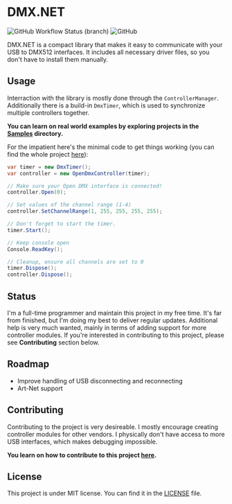 # DMX.NET
![GitHub Workflow Status (branch)](https://img.shields.io/github/workflow/status/wberdowski/DMX.NET/.NET/master)
![GitHub](https://img.shields.io/github/license/wberdowski/DMX.NET)

DMX.NET is a compact library that makes it easy to communicate with your USB to DMX512 interfaces.
It includes all necessary driver files, so you don't have to install them manually.

## Usage
Interraction with the library is mostly done through the ```ControllerManager```.
Additionally there is a build-in ```DmxTimer```, which is used to synchronize multiple controllers together.

**You can learn on real world examples by exploring projects in the [Samples](https://github.com/wberdowski/DMX.NET/tree/master/Samples/) directory.**

For the impatient here's the minimal code to get things working (you can find the whole project [here](https://github.com/wberdowski/DMX.NET/tree/master/Samples/)):
```csharp
var timer = new DmxTimer();
var controller = new OpenDmxController(timer);

// Make sure your Open DMX interface is connected!
controller.Open(0);

// Set values of the channel range (1-4)
controller.SetChannelRange(1, 255, 255, 255, 255);

// Don't forget to start the timer.
timer.Start();

// Keep console open
Console.ReadKey();

// Cleanup, ensure all channels are set to 0
timer.Dispose();
controller.Dispose();
```

## Status
I'm a full-time programmer and maintain this project in my free time.
It's far from finished, but I'm doing my best to deliver regular updates.
Additional help is very much wanted, mainly in terms of adding support for more controller modules.
If you're interested in contributing to this project, please see **Contributing** section below.

## Roadmap
- Improve handling of USB disconnecting and reconnecting
- Art-Net support

## Contributing
Contributing to the project is very desireable.
I mostly encourage creating controller modules for other vendors. I physically don't have access to more USB interfaces, which makes debugging impossible.

**You learn on how to contribute to this project [here](CONTRIBUTING.md).**

## License
This project is under MIT license. You can find it in the [LICENSE](https://github.com/wberdowski/DMX.NET/blob/master/LICENSE) file.